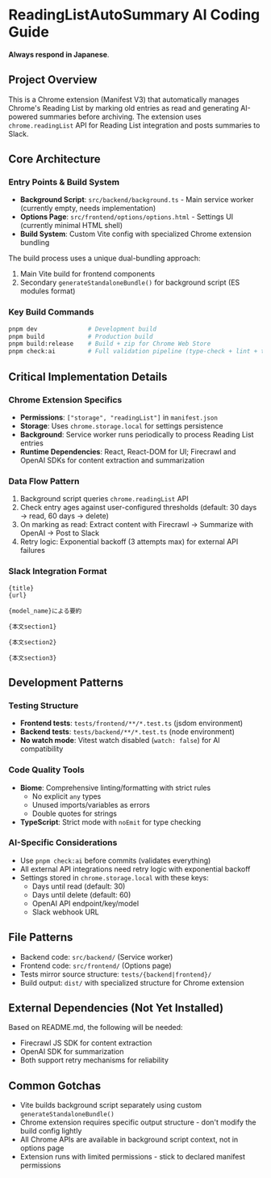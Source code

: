 # ReadingListAutoSummary AI Coding Guide
**Always respond in Japanese**.

## Project Overview
This is a Chrome extension (Manifest V3) that automatically manages Chrome's Reading List by marking old entries as read and generating AI-powered summaries before archiving. The extension uses `chrome.readingList` API for Reading List integration and posts summaries to Slack.

## Core Architecture

### Entry Points & Build System
- **Background Script**: `src/backend/background.ts` - Main service worker (currently empty, needs implementation)
- **Options Page**: `src/frontend/options/options.html` - Settings UI (currently minimal HTML shell)
- **Build System**: Custom Vite config with specialized Chrome extension bundling

The build process uses a unique dual-bundling approach:
1. Main Vite build for frontend components
2. Secondary `generateStandaloneBundle()` for background script (ES modules format)

### Key Build Commands
```bash
pnpm dev              # Development build
pnpm build            # Production build  
pnpm build:release    # Build + zip for Chrome Web Store
pnpm check:ai         # Full validation pipeline (type-check + lint + test + build)
```

## Critical Implementation Details

### Chrome Extension Specifics
- **Permissions**: `["storage", "readingList"]` in `manifest.json`
- **Storage**: Uses `chrome.storage.local` for settings persistence
- **Background**: Service worker runs periodically to process Reading List entries
- **Runtime Dependencies**: React, React-DOM for UI; Firecrawl and OpenAI SDKs for content extraction and summarization

### Data Flow Pattern
1. Background script queries `chrome.readingList` API
2. Check entry ages against user-configured thresholds (default: 30 days → read, 60 days → delete)
3. On marking as read: Extract content with Firecrawl → Summarize with OpenAI → Post to Slack
4. Retry logic: Exponential backoff (3 attempts max) for external API failures

### Slack Integration Format
```
{title}
{url}

{model_name}による要約

{本文section1}

{本文section2}

{本文section3}
```

## Development Patterns

### Testing Structure
- **Frontend tests**: `tests/frontend/**/*.test.ts` (jsdom environment)  
- **Backend tests**: `tests/backend/**/*.test.ts` (node environment)
- **No watch mode**: Vitest watch disabled (`watch: false`) for AI compatibility

### Code Quality Tools
- **Biome**: Comprehensive linting/formatting with strict rules
  - No explicit `any` types
  - Unused imports/variables as errors
  - Double quotes for strings
- **TypeScript**: Strict mode with `noEmit` for type checking

### AI-Specific Considerations
- Use `pnpm check:ai` before commits (validates everything)
- All external API integrations need retry logic with exponential backoff
- Settings stored in `chrome.storage.local` with these keys:
  - Days until read (default: 30)
  - Days until delete (default: 60)  
  - OpenAI API endpoint/key/model
  - Slack webhook URL

## File Patterns
- Backend code: `src/backend/` (Service worker)
- Frontend code: `src/frontend/` (Options page)
- Tests mirror source structure: `tests/{backend|frontend}/`
- Build output: `dist/` with specialized structure for Chrome extension

## External Dependencies (Not Yet Installed)
Based on README.md, the following will be needed:
- Firecrawl JS SDK for content extraction
- OpenAI SDK for summarization
- Both support retry mechanisms for reliability

## Common Gotchas
- Vite builds background script separately using custom `generateStandaloneBundle()`
- Chrome extension requires specific output structure - don't modify the build config lightly
- All Chrome APIs are available in background script context, not in options page
- Extension runs with limited permissions - stick to declared manifest permissions
